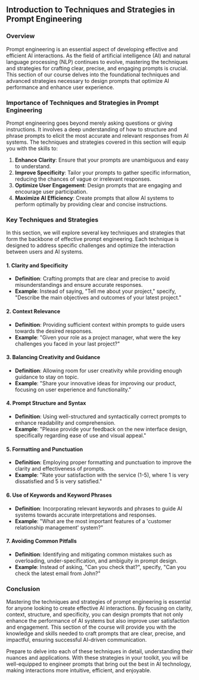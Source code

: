 ## Introduction to Techniques and Strategies in Prompt Engineering

### Overview

Prompt engineering is an essential aspect of developing effective and efficient AI interactions. As the field of artificial intelligence (AI) and natural language processing (NLP) continues to evolve, mastering the techniques and strategies for crafting clear, precise, and engaging prompts is crucial. This section of our course delves into the foundational techniques and advanced strategies necessary to design prompts that optimize AI performance and enhance user experience.

### Importance of Techniques and Strategies in Prompt Engineering

Prompt engineering goes beyond merely asking questions or giving instructions. It involves a deep understanding of how to structure and phrase prompts to elicit the most accurate and relevant responses from AI systems. The techniques and strategies covered in this section will equip you with the skills to:

1. **Enhance Clarity**: Ensure that your prompts are unambiguous and easy to understand.
2. **Improve Specificity**: Tailor your prompts to gather specific information, reducing the chances of vague or irrelevant responses.
3. **Optimize User Engagement**: Design prompts that are engaging and encourage user participation.
4. **Maximize AI Efficiency**: Create prompts that allow AI systems to perform optimally by providing clear and concise instructions.

### Key Techniques and Strategies

In this section, we will explore several key techniques and strategies that form the backbone of effective prompt engineering. Each technique is designed to address specific challenges and optimize the interaction between users and AI systems.

#### 1. **Clarity and Specificity**
   - **Definition**: Crafting prompts that are clear and precise to avoid misunderstandings and ensure accurate responses.
   - **Example**: Instead of saying, "Tell me about your project," specify, "Describe the main objectives and outcomes of your latest project."

#### 2. **Context Relevance**
   - **Definition**: Providing sufficient context within prompts to guide users towards the desired responses.
   - **Example**: "Given your role as a project manager, what were the key challenges you faced in your last project?"

#### 3. **Balancing Creativity and Guidance**
   - **Definition**: Allowing room for user creativity while providing enough guidance to stay on topic.
   - **Example**: "Share your innovative ideas for improving our product, focusing on user experience and functionality."

#### 4. **Prompt Structure and Syntax**
   - **Definition**: Using well-structured and syntactically correct prompts to enhance readability and comprehension.
   - **Example**: "Please provide your feedback on the new interface design, specifically regarding ease of use and visual appeal."

#### 5. **Formatting and Punctuation**
   - **Definition**: Employing proper formatting and punctuation to improve the clarity and effectiveness of prompts.
   - **Example**: "Rate your satisfaction with the service (1-5), where 1 is very dissatisfied and 5 is very satisfied."

#### 6. **Use of Keywords and Keyword Phrases**
   - **Definition**: Incorporating relevant keywords and phrases to guide AI systems towards accurate interpretations and responses.
   - **Example**: "What are the most important features of a 'customer relationship management' system?"

#### 7. **Avoiding Common Pitfalls**
   - **Definition**: Identifying and mitigating common mistakes such as overloading, under-specification, and ambiguity in prompt design.
   - **Example**: Instead of asking, "Can you check that?", specify, "Can you check the latest email from John?"

### Conclusion

Mastering the techniques and strategies of prompt engineering is essential for anyone looking to create effective AI interactions. By focusing on clarity, context, structure, and specificity, you can design prompts that not only enhance the performance of AI systems but also improve user satisfaction and engagement. This section of the course will provide you with the knowledge and skills needed to craft prompts that are clear, precise, and impactful, ensuring successful AI-driven communication.

Prepare to delve into each of these techniques in detail, understanding their nuances and applications. With these strategies in your toolkit, you will be well-equipped to engineer prompts that bring out the best in AI technology, making interactions more intuitive, efficient, and enjoyable.